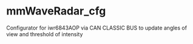 # mmWaveRadar_cfg
Configurator for iwr6843AOP via CAN CLASSIC BUS to update angles of view and threshold of intensity  
